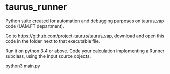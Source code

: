 # taurus_runner
Python suite created for automation and debugging purposes on taurus_vap code (UAM.FT department).

Go to https://github.com/project-taurus/taurus_vap, download and open this code in the folder next to that executable file.

Run it on python 3.4 or above. Code your calculation implementing a Runner subclass, using the input source objects.

python3 main.py
